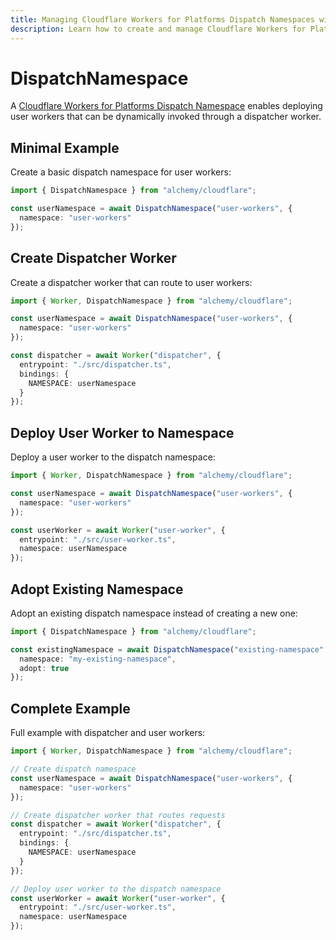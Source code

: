```yaml
---
title: Managing Cloudflare Workers for Platforms Dispatch Namespaces with Alchemy
description: Learn how to create and manage Cloudflare Workers for Platforms Dispatch Namespaces using Alchemy for user worker deployment.
---
```


# DispatchNamespace

A [Cloudflare Workers for Platforms Dispatch Namespace](https://developers.cloudflare.com/cloudflare-for-platforms/workers-for-platforms/get-started/user-workers/) enables deploying user workers that can be dynamically invoked through a dispatcher worker.

## Minimal Example

Create a basic dispatch namespace for user workers:

```ts
import { DispatchNamespace } from "alchemy/cloudflare";

const userNamespace = await DispatchNamespace("user-workers", {
  namespace: "user-workers"
});
```

## Create Dispatcher Worker

Create a dispatcher worker that can route to user workers:

```ts
import { Worker, DispatchNamespace } from "alchemy/cloudflare";

const userNamespace = await DispatchNamespace("user-workers", {
  namespace: "user-workers"
});

const dispatcher = await Worker("dispatcher", {
  entrypoint: "./src/dispatcher.ts",
  bindings: {
    NAMESPACE: userNamespace
  }
});
```

## Deploy User Worker to Namespace

Deploy a user worker to the dispatch namespace:

```ts
import { Worker, DispatchNamespace } from "alchemy/cloudflare";

const userNamespace = await DispatchNamespace("user-workers", {
  namespace: "user-workers"
});

const userWorker = await Worker("user-worker", {
  entrypoint: "./src/user-worker.ts",
  namespace: userNamespace
});
```

## Adopt Existing Namespace

Adopt an existing dispatch namespace instead of creating a new one:

```ts
import { DispatchNamespace } from "alchemy/cloudflare";

const existingNamespace = await DispatchNamespace("existing-namespace", {
  namespace: "my-existing-namespace",
  adopt: true
});
```

## Complete Example

Full example with dispatcher and user workers:

```ts
import { Worker, DispatchNamespace } from "alchemy/cloudflare";

// Create dispatch namespace
const userNamespace = await DispatchNamespace("user-workers", {
  namespace: "user-workers"
});

// Create dispatcher worker that routes requests
const dispatcher = await Worker("dispatcher", {
  entrypoint: "./src/dispatcher.ts",
  bindings: {
    NAMESPACE: userNamespace
  }
});

// Deploy user worker to the dispatch namespace
const userWorker = await Worker("user-worker", {
  entrypoint: "./src/user-worker.ts",
  namespace: userNamespace
});
```

